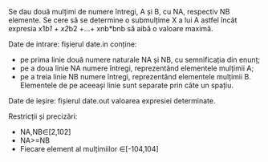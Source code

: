 Se dau două mulțimi de numere întregi, A și B, cu NA, respectiv NB elemente.
Se cere să se determine o submulțime X a lui A astfel încât expresia
x1*b1 + x2*b2 +…+ xnb*bnb să aibă o valoare maximă.

Date de intrare: fișierul date.in conține:
- pe prima linie două numere naturale NA și NB, cu semnificația din enunț;
- pe a doua linie NA numere întregi, reprezentând elementele mulțimii A;
- pe a treia linie NB numere întregi, reprezentând elementele mulțimii B.
Elementele de pe aceeași linie sunt separate prin câte un spațiu.

Date de ieșire: fișierul date.out valoarea expresiei determinate.

Restricții și precizări:
- NA,NB∈[2,102]
- NA>=NB
- Fiecare element al mulțimiilor ∈[-104,104]
